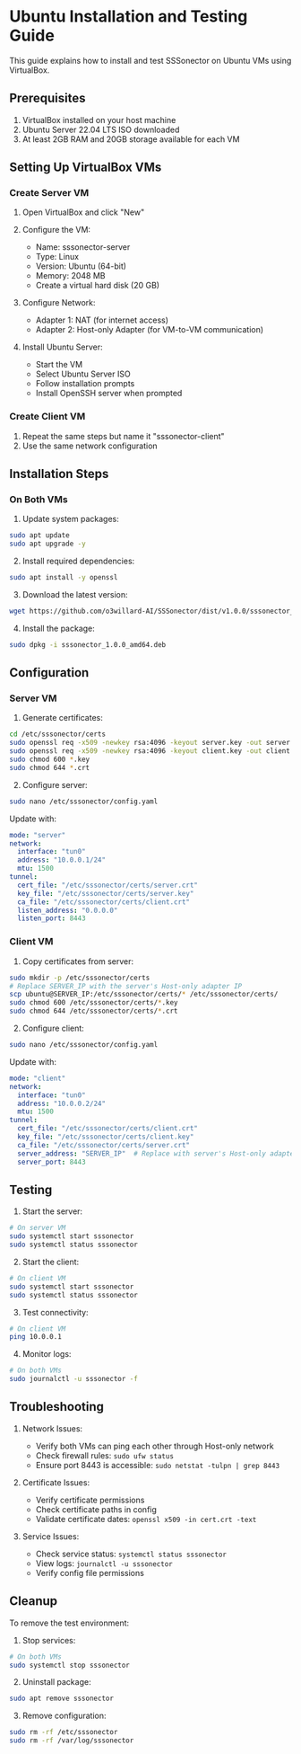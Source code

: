 # Ubuntu Installation and Testing Guide

This guide explains how to install and test SSSonector on Ubuntu VMs using VirtualBox.

## Prerequisites

1. VirtualBox installed on your host machine
2. Ubuntu Server 22.04 LTS ISO downloaded
3. At least 2GB RAM and 20GB storage available for each VM

## Setting Up VirtualBox VMs

### Create Server VM

1. Open VirtualBox and click "New"
2. Configure the VM:
   - Name: sssonector-server
   - Type: Linux
   - Version: Ubuntu (64-bit)
   - Memory: 2048 MB
   - Create a virtual hard disk (20 GB)

3. Configure Network:
   - Adapter 1: NAT (for internet access)
   - Adapter 2: Host-only Adapter (for VM-to-VM communication)

4. Install Ubuntu Server:
   - Start the VM
   - Select Ubuntu Server ISO
   - Follow installation prompts
   - Install OpenSSH server when prompted

### Create Client VM

1. Repeat the same steps but name it "sssonector-client"
2. Use the same network configuration

## Installation Steps

### On Both VMs

1. Update system packages:
```bash
sudo apt update
sudo apt upgrade -y
```

2. Install required dependencies:
```bash
sudo apt install -y openssl
```

3. Download the latest version:
```bash
wget https://github.com/o3willard-AI/SSSonector/dist/v1.0.0/sssonector_1.0.0_amd64.deb
```

4. Install the package:
```bash
sudo dpkg -i sssonector_1.0.0_amd64.deb
```

## Configuration

### Server VM

1. Generate certificates:
```bash
cd /etc/sssonector/certs
sudo openssl req -x509 -newkey rsa:4096 -keyout server.key -out server.crt -days 365 -nodes -subj "/CN=sssonector-server"
sudo openssl req -x509 -newkey rsa:4096 -keyout client.key -out client.crt -days 365 -nodes -subj "/CN=sssonector-client"
sudo chmod 600 *.key
sudo chmod 644 *.crt
```

2. Configure server:
```bash
sudo nano /etc/sssonector/config.yaml
```

Update with:
```yaml
mode: "server"
network:
  interface: "tun0"
  address: "10.0.0.1/24"
  mtu: 1500
tunnel:
  cert_file: "/etc/sssonector/certs/server.crt"
  key_file: "/etc/sssonector/certs/server.key"
  ca_file: "/etc/sssonector/certs/client.crt"
  listen_address: "0.0.0.0"
  listen_port: 8443
```

### Client VM

1. Copy certificates from server:
```bash
sudo mkdir -p /etc/sssonector/certs
# Replace SERVER_IP with the server's Host-only adapter IP
scp ubuntu@SERVER_IP:/etc/sssonector/certs/* /etc/sssonector/certs/
sudo chmod 600 /etc/sssonector/certs/*.key
sudo chmod 644 /etc/sssonector/certs/*.crt
```

2. Configure client:
```bash
sudo nano /etc/sssonector/config.yaml
```

Update with:
```yaml
mode: "client"
network:
  interface: "tun0"
  address: "10.0.0.2/24"
  mtu: 1500
tunnel:
  cert_file: "/etc/sssonector/certs/client.crt"
  key_file: "/etc/sssonector/certs/client.key"
  ca_file: "/etc/sssonector/certs/server.crt"
  server_address: "SERVER_IP"  # Replace with server's Host-only adapter IP
  server_port: 8443
```

## Testing

1. Start the server:
```bash
# On server VM
sudo systemctl start sssonector
sudo systemctl status sssonector
```

2. Start the client:
```bash
# On client VM
sudo systemctl start sssonector
sudo systemctl status sssonector
```

3. Test connectivity:
```bash
# On client VM
ping 10.0.0.1
```

4. Monitor logs:
```bash
# On both VMs
sudo journalctl -u sssonector -f
```

## Troubleshooting

1. Network Issues:
   - Verify both VMs can ping each other through Host-only network
   - Check firewall rules: `sudo ufw status`
   - Ensure port 8443 is accessible: `sudo netstat -tulpn | grep 8443`

2. Certificate Issues:
   - Verify certificate permissions
   - Check certificate paths in config
   - Validate certificate dates: `openssl x509 -in cert.crt -text`

3. Service Issues:
   - Check service status: `systemctl status sssonector`
   - View logs: `journalctl -u sssonector`
   - Verify config file permissions

## Cleanup

To remove the test environment:

1. Stop services:
```bash
# On both VMs
sudo systemctl stop sssonector
```

2. Uninstall package:
```bash
sudo apt remove sssonector
```

3. Remove configuration:
```bash
sudo rm -rf /etc/sssonector
sudo rm -rf /var/log/sssonector

